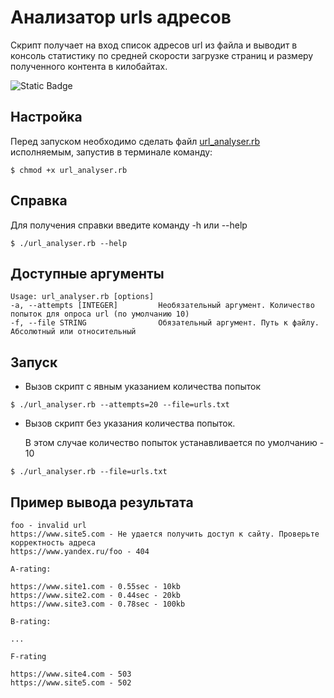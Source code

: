 # Анализатор urls адресов
Скрипт получает на вход список адресов url из файла и выводит в консоль статистику по средней скорости загрузке страниц
и размеру полученного контента в килобайтах.

![Static Badge](https://img.shields.io/badge/ruby%20-%203.0.6p216%20-red)


## Настройка
Перед запуском необходимо сделать файл [url_analyser.rb](url_analyser.rb) исполняемым, запустив в терминале 
команду:

```console
$ chmod +x url_analyser.rb
```

## Справка
Для получения справки введите команду -h или --help

```console
$ ./url_analyser.rb --help
```

## Доступные аргументы
```console
Usage: url_analyser.rb [options]
-a, --attempts [INTEGER]         Необязательный аргумент. Количество попыток для опроса url (по умолчанию 10)
-f, --file STRING                Обязательный аргумент. Путь к файлу. Абсолютный или относительный
```

## Запуск

- Вызов скрипт с явным указанием количества попыток
```console
$ ./url_analyser.rb --attempts=20 --file=urls.txt 
```

- Вызов скрипт без указания количества попыток. 

  В этом случае количество попыток устанавливается по умолчанию - 10

```console
$ ./url_analyser.rb --file=urls.txt 
```

## Пример вывода результата
```console
foo - invalid url
https://www.site5.com - Не удается получить доступ к сайту. Проверьте корректность адреса
https://www.yandex.ru/foo - 404

A-rating:

https://www.site1.com - 0.55sec - 10kb
https://www.site2.com - 0.44sec - 20kb
https://www.site3.com - 0.78sec - 100kb

B-rating:

...

F-rating

https://www.site4.com - 503
https://www.site5.com - 502
```
